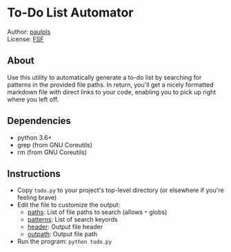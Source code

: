 # To-Do List Automator
Author: [paulpls](https://github.com/paulpls)  
License: [FSF](LICENSE.md)



## About
Use this utility to automatically generate a to-do list by searching for patterns in the provided file paths. In return, you'll get a nicely formatted markdown file with direct links to your code, enabling you to pick up right where you left off.



## Dependencies
- python 3.6+
- grep (from GNU Coreutils)
- rm (from GNU Coreutils)



## Instructions
- Copy `todo.py` to your project's top-level directory (or elsewhere if you're feeling brave)
- Edit the file to customize the output:
  * [paths](todo.py#L40): List of file paths to search (allows `*` globs) 
  * [patterns](todo.py#L44): List of search keyords
  * [header](todo.py#L48): Output file header
  * [outpath](todo.py#L49): Output file path
- Run the program: `python todo.py`



